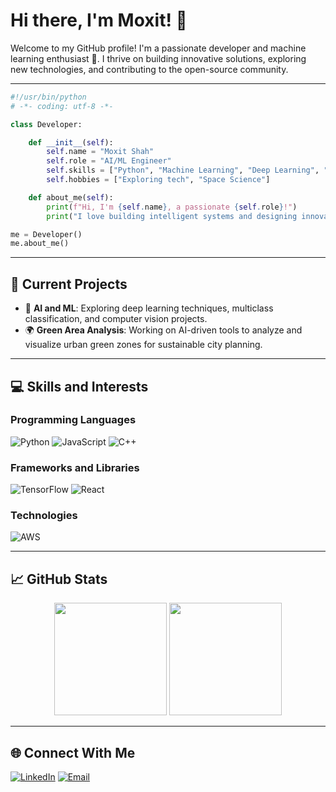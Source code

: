 # Hi there, I'm Moxit! 👋

Welcome to my GitHub profile! I'm a passionate developer and machine learning enthusiast 🌟. I thrive on building innovative solutions, exploring new technologies, and contributing to the open-source community.

---
```python
#!/usr/bin/python
# -*- coding: utf-8 -*-

class Developer:

    def __init__(self):
        self.name = "Moxit Shah"
        self.role = "AI/ML Engineer"
        self.skills = ["Python", "Machine Learning", "Deep Learning", "Web Development"]
        self.hobbies = ["Exploring tech", "Space Science"]

    def about_me(self):
        print(f"Hi, I'm {self.name}, a passionate {self.role}!")
        print("I love building intelligent systems and designing innovative solutions.")

me = Developer()
me.about_me()
```
---
## 🔭 Current Projects

- 🌱 **AI and ML**: Exploring deep learning techniques, multiclass classification, and computer vision projects.
- 🌍 **Green Area Analysis**: Working on AI-driven tools to analyze and visualize urban green zones for sustainable city planning.

---

## 💻 Skills and Interests

### **Programming Languages**
![Python](https://img.shields.io/badge/-Python-05122A?style=flat&logo=python)
![JavaScript](https://img.shields.io/badge/-JavaScript-05122A?style=flat&logo=javascript)
![C++](https://img.shields.io/badge/-C++-05122A?style=flat&logo=cplusplus)

### **Frameworks and Libraries**
![TensorFlow](https://img.shields.io/badge/-TensorFlow-05122A?style=flat&logo=tensorflow)
![React](https://img.shields.io/badge/-React-05122A?style=flat&logo=react)

### **Technologies**
![AWS](https://img.shields.io/badge/-AWS-05122A?style=flat&logo=amazon-aws)

---

## 📈 GitHub Stats

<div align="center">
  <img height="180em" src="https://github-readme-stats.vercel.app/api?username=MoxitShah6114&show_icons=true&theme=radical&hide_border=true&count_private=true" />
  <!--<img height="180em" src="https://github-readme-streak-stats.herokuapp.com/?user=MoxitShah6114&theme=radical&hide_border=true" />-->
  <img height="180em" src="https://github-readme-stats.vercel.app/api/top-langs/?username=MoxitShah6114&layout=compact&theme=radical&hide_border=true" />
</div>


---

## 🌐 Connect With Me

[![LinkedIn](https://img.shields.io/badge/-LinkedIn-0077B5?style=flat&logo=linkedin&logoColor=white)]([https://www.linkedin.com/in/moxit-shah6114](https://www.linkedin.com/in/moxit-shah6114/))
[![Email](https://img.shields.io/badge/-Email-D14836?style=flat&logo=gmail&logoColor=white)](mailto:moxitshah2004@gmail.com)
<!--[![Portfolio](https://img.shields.io/badge/-Portfolio-05122A?style=flat&logo=About.me)](https://yourportfolio.com) -->

<!---

## 🏆 Achievements

- 🥇 Built multiclass classification systems for diverse environments like forests and plains.
- 🌟 Developed a satellite imagery tool to detect urban tree-cut risk zones.
- 🌍 Published research on sustainable AI-driven urban planning.

---

## ⚡ Fun Facts About Me

- 🎨 I love combining tech with design to create engaging user interfaces.
- 🧩 I enjoy solving puzzles and brainteasers.
- 🎮 Avid gamer with an interest in game-based learning platforms.
-->
